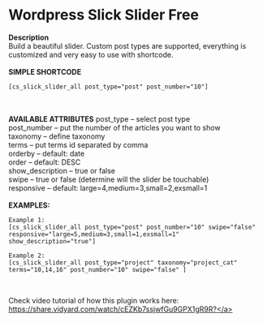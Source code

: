 # Wordpress Slick Slider Free

<strong>Description</strong><br>
Build a beautiful slider. Custom post types are supported, everything is customized and very easy to use with shortcode.
<br><br>
<strong>SIMPLE SHORTCODE</strong><br>
```
[cs_slick_slider_all post_type="post" post_number="10"]
```
<br><br>
<strong>AVAILABLE ATTRIBUTES</strong>
post_type – select post type
<br>
post_number – put the number of the articles you want to show
<br>
taxonomy – define taxonomy
<br>
terms – put terms id separated by comma
<br>
orderby – default: date
<br>
order – default: DESC
<br>
show_description – true or false
<br>
swipe – true or false (determine will the slider be touchable)
<br>
responsive – default: large=4,medium=3,small=2,exsmall=1
<br><br>
<strong>EXAMPLES:</strong><br>
```
Example 1:
[cs_slick_slider_all post_type="post" post_number="10" swipe="false" responsive="large=5,medium=3,small=1,exsmall=1" show_description="true"]

Example 2:
[cs_slick_slider_all post_type="project" taxonomy="project_cat" terms="10,14,16" post_number="10" swipe="false" ]
```

<br>

Check video tutorial of how this plugin works here: <a target="_blank" href="https://share.vidyard.com/watch/cEZKb7ssjwfGu9GPX1gR9R?">https://share.vidyard.com/watch/cEZKb7ssjwfGu9GPX1gR9R?</a>